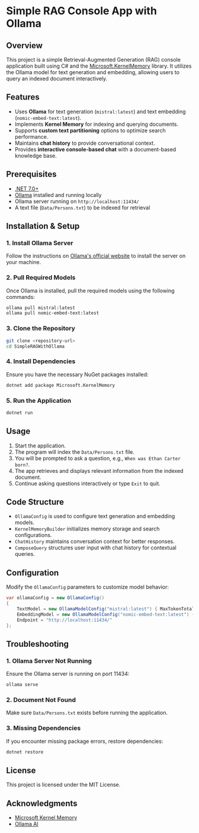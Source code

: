 # Simple RAG Console App with Ollama

## Overview
This project is a simple Retrieval-Augmented Generation (RAG) console application built using C# and the [Microsoft.KernelMemory](https://github.com/microsoft/kernel-memory) library. It utilizes the Ollama model for text generation and embedding, allowing users to query an indexed document interactively.

## Features
- Uses **Ollama** for text generation (`mistral:latest`) and text embedding (`nomic-embed-text:latest`).
- Implements **Kernel Memory** for indexing and querying documents.
- Supports **custom text partitioning** options to optimize search performance.
- Maintains **chat history** to provide conversational context.
- Provides **interactive console-based chat** with a document-based knowledge base.

## Prerequisites
- [.NET 7.0+](https://dotnet.microsoft.com/en-us/download/dotnet)
- [Ollama](https://ollama.com) installed and running locally
- Ollama server running on `http://localhost:11434/`
- A text file (`Data/Persons.txt`) to be indexed for retrieval

## Installation & Setup
### 1. Install Ollama Server
Follow the instructions on [Ollama's official website](https://ollama.com/) to install the server on your machine.

### 2. Pull Required Models
Once Ollama is installed, pull the required models using the following commands:
```sh
ollama pull mistral:latest
ollama pull nomic-embed-text:latest
```

### 3. Clone the Repository
```sh
git clone <repository-url>
cd SimpleRAGWithOllama
```

### 4. Install Dependencies
Ensure you have the necessary NuGet packages installed:
```sh
dotnet add package Microsoft.KernelMemory
```

### 5. Run the Application
```sh
dotnet run
```

## Usage
1. Start the application.
2. The program will index the `Data/Persons.txt` file.
3. You will be prompted to ask a question, e.g., `When was Ethan Carter born?`.
4. The app retrieves and displays relevant information from the indexed document.
5. Continue asking questions interactively or type `Exit` to quit.

## Code Structure
- `OllamaConfig` is used to configure text generation and embedding models.
- `KernelMemoryBuilder` initializes memory storage and search configurations.
- `ChatHistory` maintains conversation context for better responses.
- `ComposeQuery` structures user input with chat history for contextual queries.

## Configuration
Modify the `OllamaConfig` parameters to customize model behavior:
```csharp
var ollamaConfig = new OllamaConfig()
{
    TextModel = new OllamaModelConfig("mistral:latest") { MaxTokenTotal = 125000, Seed = 42, TopK = 7 },
    EmbeddingModel = new OllamaModelConfig("nomic-embed-text:latest") { MaxTokenTotal = 2048 },
    Endpoint = "http://localhost:11434/"
};
```

## Troubleshooting
### 1. Ollama Server Not Running
Ensure the Ollama server is running on port 11434:
```sh
ollama serve
```

### 2. Document Not Found
Make sure `Data/Persons.txt` exists before running the application.

### 3. Missing Dependencies
If you encounter missing package errors, restore dependencies:
```sh
dotnet restore
```

## License
This project is licensed under the MIT License.

## Acknowledgments
- [Microsoft Kernel Memory](https://github.com/microsoft/kernel-memory)
- [Ollama AI](https://ollama.com)

